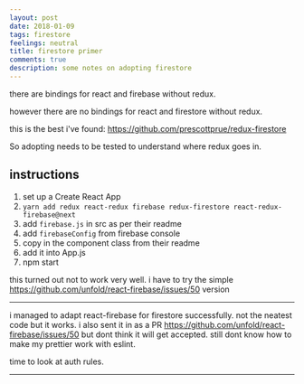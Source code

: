```yaml
---
layout: post
date: 2018-01-09
tags: firestore
feelings: neutral
title: firestore primer
comments: true
description: some notes on adopting firestore
---
```


there are bindings for react and firebase without redux.

however there are no bindings for react and firestore without redux. 

this is the best i've found: <https://github.com/prescottprue/redux-firestore>

So adopting needs to be tested to understand where redux goes in.

## instructions

1. set up a Create React App
2. `yarn add redux react-redux firebase redux-firestore react-redux-firebase@next`
3. add `firebase.js` in src as per their readme
4. add `firebaseConfig` from firebase console
5. copy in the component class from their readme
6. add it into App.js
7. npm start

this turned out not to work very well. i have to try the simple <https://github.com/unfold/react-firebase/issues/50> version

---

i managed to adapt react-firebase for firestore successfully. not the neatest code but it works. i also sent it in as a PR <https://github.com/unfold/react-firebase/issues/50> but dont think it will get accepted. still dont know how to make my prettier work with eslint.

time to look at auth rules.

---
